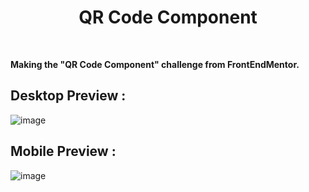 <div align='center'><h1>QR Code Component</h1>
</div>
<br>

**Making the "QR Code Component" challenge from FrontEndMentor.**


## Desktop Preview :
![image](https://user-images.githubusercontent.com/92865037/226449839-692c6e2a-1558-4585-bcf8-d916390f0ef4.png)

## Mobile Preview :
![image](https://user-images.githubusercontent.com/92865037/226454708-9e7e6d7d-8548-44d3-980c-6da8e0dbee2b.png)
